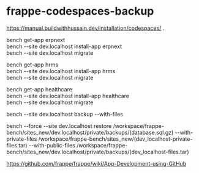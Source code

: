 # frappe-codespaces-backup 

https://manual.buildwithhussain.dev/installation/codespaces/ .

bench get-app erpnext  
bench --site dev.localhost install-app erpnext  
bench --site dev.localhost migrate  
  
bench get-app hrms  
bench --site dev.localhost install-app hrms  
bench --site dev.localhost migrate  
  
bench get-app healthcare  
bench --site dev.localhost install-app  healthcare  
bench --site dev.localhost migrate  
  
bench --site dev.localhost backup --with-files  

bench --force --site dev.localhost  restore  /workspace/frappe-bench/sites_new/dev.localhost/private/backups/(database.sql.gz)   --with-private-files  /workspace/frappe-bench/sites_new/(dev_localhost-private-files.tar)  --with-public-files  /workspace/frappe-bench/sites_new/dev.localhost/private/backups/(dev_localhost-files.tar)


https://github.com/frappe/frappe/wiki/App-Development-using-GitHub  
